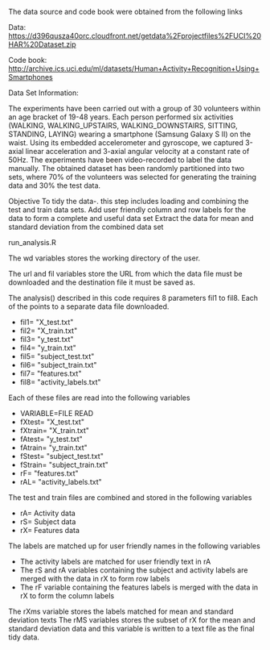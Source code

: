 The data source and code book were obtained from the following links

Data: https://d396qusza40orc.cloudfront.net/getdata%2Fprojectfiles%2FUCI%20HAR%20Dataset.zip

Code book: http://archive.ics.uci.edu/ml/datasets/Human+Activity+Recognition+Using+Smartphones

Data Set Information:

The experiments have been carried out with a group of 30 volunteers within an age bracket of 19-48 years. Each person performed six activities (WALKING, WALKING_UPSTAIRS, WALKING_DOWNSTAIRS, SITTING, STANDING, LAYING) wearing a smartphone (Samsung Galaxy S II) on the waist. Using its embedded accelerometer and gyroscope, we captured 3-axial linear acceleration and 3-axial angular velocity at a constant rate of 50Hz. The experiments have been video-recorded to label the data manually. The obtained dataset has been randomly partitioned into two sets, where 70% of the volunteers was selected for generating the training data and 30% the test data. 

Objective
To tidy the data-. this step includes loading and combining the test and train data sets. Add user friendly column and row labels for the data to form a complete and useful data set
Extract the data for mean and standard deviation from the combined data set

run_analysis.R

The wd variables stores the working directory of the user.

The url and fil variables store the URL from which the data file must be downloaded and the destination file it must be saved as.

The analysis() described in this code requires 8 parameters fil1 to fil8. Each of the points to a separate data file downloaded.
- fil1= "X_test.txt"
- fil2= "X_train.txt"
- fil3= "y_test.txt"
- fil4= "y_train.txt"
- fil5= "subject_test.txt"
- fil6= "subject_train.txt"
- fil7= "features.txt"
- fil8= "activity_labels.txt"

Each of these files are read into the following variables
- VARIABLE=FILE READ
- fXtest= "X_test.txt"
- fXtrain= "X_train.txt"
- fAtest= "y_test.txt"
- fAtrain= "y_train.txt"
- fStest= "subject_test.txt"
- fStrain= "subject_train.txt"
- rF= "features.txt"
- rAL= "activity_labels.txt"

The test and train files are combined and stored in the following variables
- rA= Activity data
- rS= Subject data
- rX= Features data

The labels are matched up for user friendly names in the following variables
- The activity labels are matched for user friendly text in rA
- The rS and rA variables containing the subject and activity labels are merged with the data in rX to form row labels
- The rF variable containing the features labels is merged with the data in rX to form the column labels

The rXms variable stores the labels matched for mean and standard deviation texts
The rMS variables stores the subset of rX for the mean and standard deviation data and this variable is written to a text file as the final tidy data.
